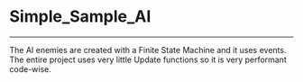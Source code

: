 # Simple_Sample_AI
-----------------------
The AI enemies are created with a Finite State Machine and it uses events. The entire project uses very little Update functions so it is very performant code-wise.
